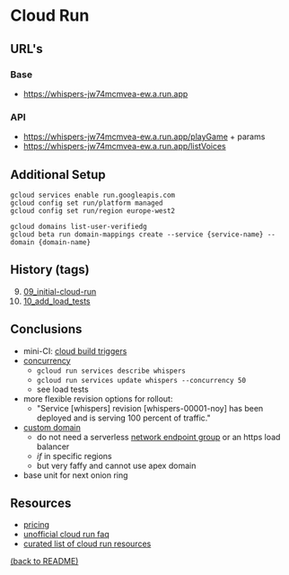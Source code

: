 # Cloud Run

## URL's

### Base
* https://whispers-jw74mcmvea-ew.a.run.app  

### API
* https://whispers-jw74mcmvea-ew.a.run.app/playGame + params
* https://whispers-jw74mcmvea-ew.a.run.app/listVoices

## Additional Setup
```
gcloud services enable run.googleapis.com
gcloud config set run/platform managed
gcloud config set run/region europe-west2

gcloud domains list-user-verifiedg
gcloud beta run domain-mappings create --service {service-name} --domain {domain-name}
```

## History (tags)
9. [09_initial-cloud-run](https://github.com/numical/whispers/tree/09-initial-cloud-run)
10. [10_add_load_tests](https://github.com/numical/whispers/tree/10_add_load_tests)

## Conclusions
* mini-CI:  [cloud build triggers](https://cloud.google.com/cloud-build/docs/automating-builds/create-github-app-triggers)
* [concurrency](https://cloud.google.com/run/docs/about-concurrency)
  * `gcloud run services describe whispers`
  * `gcloud run services update whispers --concurrency 50`  
  * see load tests
* more flexible revision options for rollout:
  * "Service [whispers] revision [whispers-00001-noy] has been deployed and is serving 100 percent of traffic."
* [custom domain](https://cloud.google.com/run/docs/mapping-custom-domains)
  * do not need a serverless [network endpoint group](https://cloud.google.com/load-balancing/docs/negs/serverless-neg-concepts) or an https load balancer
  * _if_ in specific regions
  * but very faffy and cannot use apex domain
* base unit for next onion ring

## Resources
* [pricing](https://cloud.google.com/run/pricing)
* [unofficial cloud run faq](https://github.com/ahmetb/cloud-run-faq)
* [curated list of cloud run resources](https://github.com/steren/awesome-cloudrun)


[(back to README)](../README.md)

